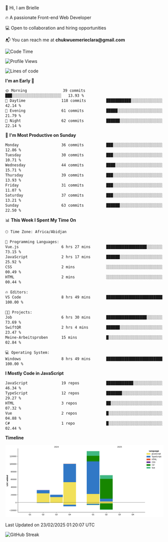<div align="left">
  <p>👋 Hi, I am Brielle</p>
  <p>🔥 A passionate Front-end Web Developer</p>
  <p>💻 Open to collaboration and hiring opportunities</p>
  <p>📬 You can reach me at <strong>chukwuemerieclara@gmail.com</strong></p>
</div>


 
 <!--START_SECTION:waka-->
![Code Time](http://img.shields.io/badge/Code%20Time-490%20hrs%2052%20mins-blue)

![Profile Views](http://img.shields.io/badge/Profile%20Views-0-blue)

![Lines of code](https://img.shields.io/badge/From%20Hello%20World%20I%27ve%20Written-209.3%20thousand%20lines%20of%20code-blue)

**I'm an Early 🐤** 

```text
🌞 Morning                39 commits          ███░░░░░░░░░░░░░░░░░░░░░░   13.93 % 
🌆 Daytime                118 commits         ███████████░░░░░░░░░░░░░░   42.14 % 
🌃 Evening                61 commits          █████░░░░░░░░░░░░░░░░░░░░   21.79 % 
🌙 Night                  62 commits          ██████░░░░░░░░░░░░░░░░░░░   22.14 % 
```
📅 **I'm Most Productive on Sunday** 

```text
Monday                   36 commits          ███░░░░░░░░░░░░░░░░░░░░░░   12.86 % 
Tuesday                  30 commits          ███░░░░░░░░░░░░░░░░░░░░░░   10.71 % 
Wednesday                44 commits          ████░░░░░░░░░░░░░░░░░░░░░   15.71 % 
Thursday                 39 commits          ███░░░░░░░░░░░░░░░░░░░░░░   13.93 % 
Friday                   31 commits          ███░░░░░░░░░░░░░░░░░░░░░░   11.07 % 
Saturday                 37 commits          ███░░░░░░░░░░░░░░░░░░░░░░   13.21 % 
Sunday                   63 commits          ██████░░░░░░░░░░░░░░░░░░░   22.50 % 
```


📊 **This Week I Spent My Time On** 

```text
🕑︎ Time Zone: Africa/Abidjan

💬 Programming Languages: 
Vue.js                   6 hrs 27 mins       ██████████████████░░░░░░░   73.15 % 
JavaScript               2 hrs 17 mins       ██████░░░░░░░░░░░░░░░░░░░   25.92 % 
CSS                      2 mins              ░░░░░░░░░░░░░░░░░░░░░░░░░   00.49 % 
HTML                     2 mins              ░░░░░░░░░░░░░░░░░░░░░░░░░   00.44 % 

🔥 Editors: 
VS Code                  8 hrs 49 mins       █████████████████████████   100.00 % 

🐱‍💻 Projects: 
Job                      6 hrs 30 mins       ██████████████████░░░░░░░   73.69 % 
SwiftQR                  2 hrs 4 mins        ██████░░░░░░░░░░░░░░░░░░░   23.47 % 
Meine-Arbeitsproben      15 mins             █░░░░░░░░░░░░░░░░░░░░░░░░   02.84 % 

💻 Operating System: 
Windows                  8 hrs 49 mins       █████████████████████████   100.00 % 
```

**I Mostly Code in JavaScript** 

```text
JavaScript               19 repos            ████████████░░░░░░░░░░░░░   46.34 % 
TypeScript               12 repos            ███████░░░░░░░░░░░░░░░░░░   29.27 % 
HTML                     3 repos             ██░░░░░░░░░░░░░░░░░░░░░░░   07.32 % 
Vue                      2 repos             █░░░░░░░░░░░░░░░░░░░░░░░░   04.88 % 
C#                       1 repo              █░░░░░░░░░░░░░░░░░░░░░░░░   02.44 % 
```



**Timeline**

![Lines of Code chart](https://raw.githubusercontent.com/Brielle28/Brielle28/main/assets/bar_graph.png)


 Last Updated on 23/02/2025 01:20:07 UTC
<!--END_SECTION:waka-->

![GitHub Streak](https://github-readme-streak-stats.herokuapp.com/?user=Brielle28)




